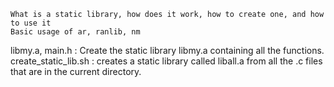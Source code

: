 
    What is a static library, how does it work, how to create one, and how to use it
    Basic usage of ar, ranlib, nm

libmy.a, main.h : Create the static library libmy.a containing all the functions.
create_static_lib.sh : creates a static library called liball.a from all the .c files that are in the current directory.
